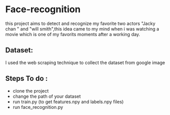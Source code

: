 # Face-recognition
this project aims to detect and recognize my favorite two actors "Jacky chan " and "will smith",this idea came to my mind when i was watching a movie which is one of my favorits moments after a working day. 
## Dataset: 
I used the web scraping technique to collect the dataset from google image

## Steps To do :
- clone the project
- change the path of your dataset
- run train.py (to get features.npy and labels.npy files)
- run face_recognition.py 


 
